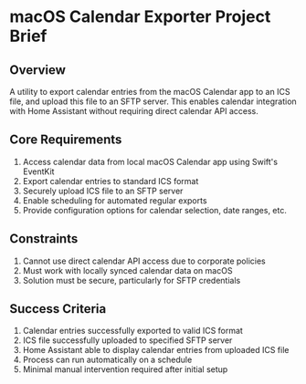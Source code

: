# macOS Calendar Exporter Project Brief

## Overview
A utility to export calendar entries from the macOS Calendar app to an ICS file, and upload this file to an SFTP server. This enables calendar integration with Home Assistant without requiring direct calendar API access.

## Core Requirements
1. Access calendar data from local macOS Calendar app using Swift's EventKit
2. Export calendar entries to standard ICS format
3. Securely upload ICS file to an SFTP server
4. Enable scheduling for automated regular exports
5. Provide configuration options for calendar selection, date ranges, etc.

## Constraints
1. Cannot use direct calendar API access due to corporate policies
2. Must work with locally synced calendar data on macOS
3. Solution must be secure, particularly for SFTP credentials

## Success Criteria
1. Calendar entries successfully exported to valid ICS format
2. ICS file successfully uploaded to specified SFTP server
3. Home Assistant able to display calendar entries from uploaded ICS file
4. Process can run automatically on a schedule
5. Minimal manual intervention required after initial setup
